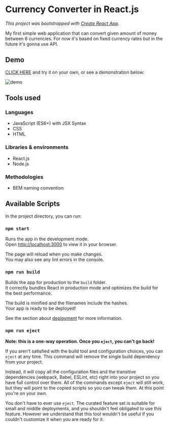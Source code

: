 # Currency Converter in React.js

*This project was bootstrapped with [Create React App](https://github.com/facebook/create-react-app).*

My first simple web application that can convert given amount of money between 6 currencies. For now it's based on fixed currency rates but in the future it's gonna use API.

## Demo

[CLICK HERE](https://michal-owsiak.github.io/currency-converter-react/) and try it on your own, or see a demonstration below:

![demo](https://github.com/michal-owsiak/currency-converter-react/blob/main/demo.gif?raw=true)

## Tools used

### Languages

- JavaScript (ES6+) with JSX Syntax
- CSS
- HTML

### Libraries & environments

- React.js
- Node.js

### Methodologies

- BEM naming convention


## Available Scripts

In the project directory, you can run:

### `npm start`

Runs the app in the development mode.\
Open [http://localhost:3000](http://localhost:3000) to view it in your browser.

The page will reload when you make changes.\
You may also see any lint errors in the console.

### `npm run build`

Builds the app for production to the `build` folder.\
It correctly bundles React in production mode and optimizes the build for the best performance.

The build is minified and the filenames include the hashes.\
Your app is ready to be deployed!

See the section about [deployment](https://facebook.github.io/create-react-app/docs/deployment) for more information.

### `npm run eject`

**Note: this is a one-way operation. Once you `eject`, you can't go back!**

If you aren't satisfied with the build tool and configuration choices, you can `eject` at any time. This command will remove the single build dependency from your project.

Instead, it will copy all the configuration files and the transitive dependencies (webpack, Babel, ESLint, etc) right into your project so you have full control over them. All of the commands except `eject` will still work, but they will point to the copied scripts so you can tweak them. At this point you're on your own.

You don't have to ever use `eject`. The curated feature set is suitable for small and middle deployments, and you shouldn't feel obligated to use this feature. However we understand that this tool wouldn't be useful if you couldn't customize it when you are ready for it.